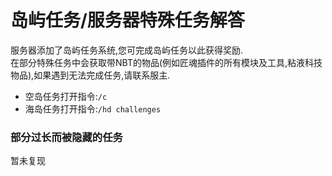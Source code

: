 # 岛屿任务/服务器特殊任务解答

服务器添加了岛屿任务系统,您可完成岛屿任务以此获得奖励.  
在部分特殊任务中会获取带NBT的物品\(例如匠魂插件的所有模块及工具,粘液科技物品\),如果遇到无法完成任务,请联系服主.  
- 空岛任务打开指令:`/c`  
- 海岛任务打开指令:`/hd challenges`  

### **部分过长而被隐藏的任务**

暂未复现



